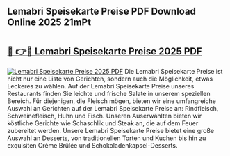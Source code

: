 ## Lemabri Speisekarte Preise PDF Download Online 2025 21mPt

# <h2><a href="http://gcagkg7.nevu.top/?p=Lemabri+Speisekarte+Preise">🔗 👉🔴 Lemabri Speisekarte Preise 2025 PDF</a></h2>

[![Lemabri Speisekarte Preise 2025 PDF](https://i.imgur.com/dBaPXMq.png)](http://gcagkg7.nevu.top/?p=Lemabri+Speisekarte+Preise)
Die Lemabri Speisekarte Preise ist nicht nur eine Liste von Gerichten, sondern auch die Möglichkeit, etwas Leckeres zu wählen. Auf der Lemabri Speisekarte Preise unseres Restaurants finden Sie leichte und frische Salate in unserem speziellen Bereich. Für diejenigen, die Fleisch mögen, bieten wir eine umfangreiche Auswahl an Gerichten auf der Lemabri Speisekarte Preise an: Rindfleisch, Schweinefleisch, Huhn und Fisch. Unseren Auserwählten bieten wir köstliche Gerichte wie Schaschlik und Steak an, die auf dem Feuer zubereitet werden. Unsere Lemabri Speisekarte Preise bietet eine große Auswahl an Desserts, von traditionellen Torten und Kuchen bis hin zu exquisiten Crème Brûlée und Schokoladenkapsel-Desserts.
